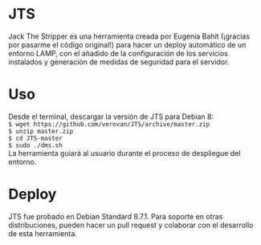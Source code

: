 # JTS
Jack The Stripper es una herramienta creada por Eugenia Bahit (¡gracias por pasarme el código original!) para hacer un deploy automático de un entorno LAMP, con el añadido de la configuración de los servicios instalados y generación de medidas de seguridad para el servidor.

# Uso
Desde el terminal, descargar la versión de JTS para Debian 8:   
```$ wget https://github.com/verovan/JTS/archive/master.zip```   
```$ unzip master.zip```   
```$ cd JTS-master```   
```$ sudo ./dms.sh```   
La herramienta guiará al usuario durante el proceso de despliegue del entorno.   

# Deploy   
JTS fue probado en Debian Standard 8.7.1. Para soporte en otras distribuciones, pueden hacer un pull request y colaborar con el desarrollo de esta herramienta.
